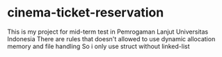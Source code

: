 # cinema-ticket-reservation
This is my project for mid-term test in Pemrogaman Lanjut Universitas Indonesia
There are rules that doesn't allowed to use dynamic allocation memory and file handling
So i only use struct without linked-list
